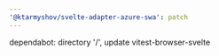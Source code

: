 ```yaml
---
'@ktarmyshov/svelte-adapter-azure-swa': patch
---
```


dependabot: directory '/', update vitest-browser-svelte
